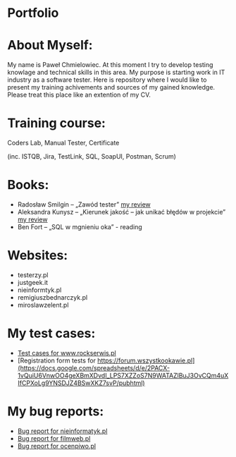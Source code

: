 # Portfolio
# About Myself:
My name is Paweł Chmielowiec. At this moment I try to develop testing knowlage and technical skills in this area. My purpose is starting work in IT industry as a software tester. Here is repository where I would like to present my training achivements and sources of my gained knowledge. Please treat this place like an extention of my CV.

# Training course:
Coders Lab, Manual Tester, Certificate 

(inc. ISTQB, Jira, TestLink, SQL, SoapUI, Postman, Scrum)

# Books:
- Radosław Smilgin – „Zawód tester” [ my review]( https://docs.google.com/document/d/e/2PACX-1vSbMxZfJYXAxKm62UjhD-tSIVHTDBDFi4V9wA8NlSya-RzrkxtAPk6b-3034XIW6z4wb5OEO8CtLEO5/pub)
- Aleksandra Kunysz – „Kierunek jakość – jak unikać błędów w projekcie” [ my review](https://docs.google.com/document/d/e/2PACX-1vSo35vez4BDS52A_CUV-xD9OYC_avi0K8_TqASjCdoV2TQn3lPa4i0rsu6C3ictvxse-9xdAOQBpc46/pub)
- Ben Fort – „SQL w mgnieniu oka” - reading
	
# Websites:
- testerzy.pl
- justgeek.it
- nieinformtyk.pl
- remigiuszbednarczyk.pl
- miroslawzelent.pl

# My test cases:
  - [Test cases for www.rockserwis.pl ]( https://docs.google.com/spreadsheets/d/1coxJsP8IbJiVwzt43nYskQL2nToK5Mc3mWIUS8ZV4Zo/edit?usp=sharing)
  - [Registration form tests for https://forum.wszystkookawie.pl](https://docs.google.com/spreadsheets/d/e/2PACX-1vQuiU6VnwOO4geXBmXDvdI_LPS7XZZoS7N9WATAZlBuJ3OvCQm4uXIfCPXoLg9YNSDJZ4BSwXKZ7svP/pubhtml)

# My bug reports:
- [Bug report for nieinformatyk.pl](https://docs.google.com/document/d/1nTFH8TvVrRTMh6yjLdP6kbBypomtn0f1Z2mrS3BhB6Q/edit?usp=sharing)
- [Bug report for filmweb.pl](https://docs.google.com/document/d/e/2PACX-1vQDc9lIo3ZjIC3NpegH7iNHcl0YZDUb0xQo1_SrpZ-x84QQApRvDtOhRRhlWzQGWA/pub)
- [Bug report for ocenpiwo.pl](https://docs.google.com/document/d/e/2PACX-1vS9FKHXm8HOwy95_Go8NGgtBObT7ZtfNOrmhC-V7ig0uSLzs7b_vgTNHukdD0UwpIdWKmofIIf2vllK/pub)

